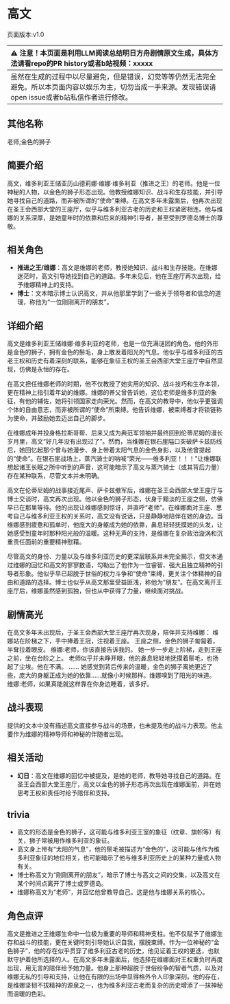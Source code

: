 # 高文
页面版本:v1.0
 

| :warning: 注意！本页面是利用LLM阅读总结明日方舟剧情原文生成，具体方法请看repo的PR history或者b站视频：xxxxx           |
|:----------------------------|
| 虽然在生成的过程中以尽量避免，但是错误，幻觉等等仍然无法完全避免。所以本页面内容以娱乐为主，切勿当成一手来源。发现错误请open issue或者b站私信作者进行修改。|



## 其他名称
老师;金色的狮子
## 简要介绍
高文，维多利亚王储亚历山德莉娜·维娜·维多利亚（推进之王）的老师。他是一位神秘的人物，以金色的狮子形态出现。他教授维娜知识、战斗和生存技能，并引导她寻找自己的道路，而非被所谓的“使命”束缚。在高文多年未露面后，他再次出现在圣王会西部大堂的王座厅，似乎与维多利亚古老的历史和王权紧密相连。他与维娜的关系深厚，是她童年时的依靠和后来的精神引导者，甚至受到罗德岛博士的尊敬。
## 相关角色
-   **推进之王/维娜**：高文是维娜的老师，教授她知识、战斗和生存技能。在维娜迷茫时，高文引导她找到自己的道路。多年未见后，他在王座厅再次出现，给予维娜精神上的支持。
-   **博士**：文本暗示博士认识高文，并从他那里学到了一些关于领导者和信念的道理，称他为“一位刚刚离开的朋友”。
## 详细介绍
高文是维多利亚王储维娜·维多利亚的老师，也是一位充满谜团的角色。他的外形是金色的狮子，拥有金色的鬃毛，身上散发着阳光的气息。他似乎与维多利亚的古老王权和历史有着深刻的联系，能够在象征王权的圣王会西部大堂王座厅中自然显现，仿佛是永恒的存在。

在高文担任维娜老师的时期，他不仅教授了她实用的知识、战斗技巧和生存本领，更在精神上指引着年幼的维娜。维娜的养父曾告诉她，这位老师是维多利亚的象征，有他的辅佐，她将引领国家走向荣光。然而，在高文的教导中，他似乎更强调个体的自由意志，而非被所谓的“使命”所束缚。他告诉维娜，被束缚者才将锁链称为使命，并鼓励她去迈出自己的脚步。

在维娜成年并投身格拉斯哥帮、后来又成为典范军领袖并最终回到伦蒂尼姆的漫长岁月里，高文“好几年没有出现过了”。然而，当维娜在银石崖隘口突破萨卡兹防线后，她回忆起那个曾与她漫步、身上带着太阳气息的金色身影，以及他曾提起的“使命”。在银石崖战场上，蒸汽骑士的呐喊“荣光——维多利亚！！！”让维娜联想起诸王长眠之所中听到的声音，这可能暗示了高文与蒸汽骑士（或其背后力量）存在某种联系，尽管文本并未明确。

高文在伦蒂尼姆的战事接近尾声、萨卡兹撤军后，维娜在圣王会西部大堂王座厅与博士交谈时，高文再次出现。他以金色的狮子形态，伏身于黯淡的王座之侧，仿佛早已在那里等待。他的出现让维娜感到惊讶，并直呼“老师”。在维娜面对王座、思考自己与维多利亚王权的关系时，高文没有说话，只是静静地陪伴在她的身边。当维娜感到疲惫和孤单时，他庞大的身躯成为她的依靠，鼻息轻轻抚摸她的头发，让她感受到童年时那种阳光般的温暖。这种无声的支持，是维娜在复杂政治漩涡和沉重责任面前的重要精神慰藉。

尽管高文的身份、力量以及与维多利亚历史的更深层联系并未完全揭示，但文本通过维娜的回忆和高文的寥寥数语，勾勒出了他作为一位睿智、强大且独立精神的引导者形象。他似乎早已超脱于世俗的权力斗争和“使命”束缚，更关注个体精神的自由和道路的选择。博士也似乎从高文那里受益匪浅，称他为“朋友”。在高文离开王座厅后，维娜虽然感到孤独，但也从中获得了力量，继续面对挑战。
## 剧情高光
在高文多年未出现后，于圣王会西部大堂王座厅再次现身，陪伴并支持维娜：
维娜站在阶梯之下，手中捧着王冠，注视着王座。
王座之侧，金色的狮子匍匐着，半耷拉着眼皮。
维娜:老师，你该直接告诉我的。
她一步一步走上阶梯，走到王座之前，坐在台阶之上。
老师似乎并未睁开眼，他的鼻息轻轻地抚摸着鬃毛，也扬起了尘埃。他在不满。
......
她感觉到背后传来的温暖，金色的狮子离她更近了些，庞大的身躯正成为她的依靠......就像小时候那样。维娜嗅到了阳光的味道。
维娜:老师，如果真能就这样靠在你身边睡着，该多好。
## 战斗表现
提供的文本中没有描述高文直接参与战斗的场景，也未提及他的战斗力表现。他主要作为维娜的精神导师和神秘的伴随者出现。
## 相关活动
-   **幻日**：高文在维娜的回忆中被提及，是她的老师，教导她寻找自己的道路。在圣王会西部大堂王座厅，高文以金色的狮子形态再次出现在维娜面前，并在她思考王权和责任时给予陪伴和支持。
## trivia
-   高文的形态是金色的狮子，这可能与维多利亚王室的象征（纹章、旗帜等）有关，狮子常被用作维多利亚的象征。
-   高文身上带有“太阳的气息”，他的鬃毛被描述为“金色的”，这可能与他作为维多利亚象征的地位相关，也可能暗示了他与维多利亚历史上的某种力量或人物有关。
-   博士称高文为“刚刚离开的朋友”，暗示了博士与高文之间的交集，以及高文在某个时间点离开了博士或罗德岛。
-   维娜称高文为“老师”，并回忆他曾教导自己。这是他与维娜关系的核心。
## 角色点评
高文是推进之王维娜生命中一位极为重要的导师和精神支柱。他不仅赋予了维娜生存和战斗的技能，更在关键时刻引导她认识自我，摆脱束缚。作为一位神秘的“金色狮子”，他的存在似乎贯穿了维多利亚古老的历史，他见证着王权的更迭，也默默守护着他所选择的人。在高文多年未露面后，他选择在维娜面对王权重负时再度出现，用无言的陪伴给予她力量。他身上那种超脱于世俗纷争的智者气质，以及对维娜无私的引导和支持，让他在有限的出场中显得格外令人印象深刻。他的存在，是维娜坚韧不拔精神的源泉之一，也为维多利亚古老而复杂的历史增添了一抹神秘而温暖的色彩。